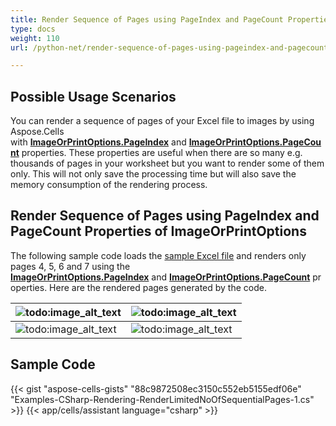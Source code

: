 ```yaml
---
title: Render Sequence of Pages using PageIndex and PageCount Properties of ImageOrPrintOptions
type: docs
weight: 110
url: /python-net/render-sequence-of-pages-using-pageindex-and-pagecount-properties-of-imageorprintoptions/

---
```


## **Possible Usage Scenarios**

You can render a sequence of pages of your Excel file to images by using Aspose.Cells with [**ImageOrPrintOptions.PageIndex**](https://reference.aspose.com/cells/net/aspose.cells.rendering/imageorprintoptions/properties/pageindex) and [**ImageOrPrintOptions.PageCount**](https://reference.aspose.com/cells/net/aspose.cells.rendering/imageorprintoptions/properties/pagecount) properties. These properties are useful when there are so many e.g. thousands of pages in your worksheet but you want to render some of them only. This will not only save the processing time but will also save the memory consumption of the rendering process.

## **Render Sequence of Pages using PageIndex and PageCount Properties of ImageOrPrintOptions**

The following sample code loads the [sample Excel file](55541781.xlsx) and renders only pages 4, 5, 6 and 7 using the [**ImageOrPrintOptions.PageIndex**](https://reference.aspose.com/cells/net/aspose.cells.rendering/imageorprintoptions/properties/pageindex) and [**ImageOrPrintOptions.PageCount**](https://reference.aspose.com/cells/net/aspose.cells.rendering/imageorprintoptions/properties/pagecount) properties. Here are the rendered pages generated by the code.

|![todo:image_alt_text](render-sequence-of-pages-using-pageindex-and-pagecount-properties-of-imageorprintoptions_1)|![todo:image_alt_text](render-sequence-of-pages-using-pageindex-and-pagecount-properties-of-imageorprintoptions_2)|
| :- | :- |
|![todo:image_alt_text](render-sequence-of-pages-using-pageindex-and-pagecount-properties-of-imageorprintoptions_3)|![todo:image_alt_text](render-sequence-of-pages-using-pageindex-and-pagecount-properties-of-imageorprintoptions_4)|

## **Sample Code**

{{< gist "aspose-cells-gists" "88c9872508ec3150c552eb5155edf06e" "Examples-CSharp-Rendering-RenderLimitedNoOfSequentialPages-1.cs" >}}
{{< app/cells/assistant language="csharp" >}}
